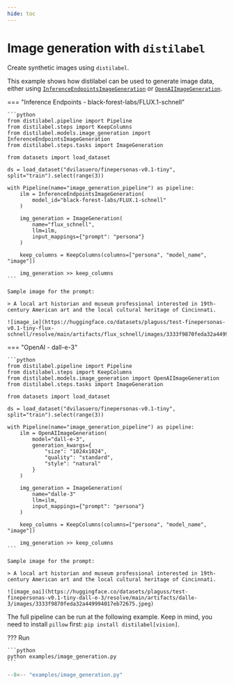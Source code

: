 ```yaml
---
hide: toc
---
```


# Image generation with `distilabel`

Create synthetic images using `distilabel`.

This example shows how distilabel can be used to generate image data, either using [`InferenceEndpointsImageGeneration`](https://distilabel.argilla.io/dev/components-gallery/image_generation/inferenceendpointsimagegeneration/) or [`OpenAIImageGeneration`](https://distilabel.argilla.io/dev/components-gallery/image_generation/openaiimagegeneration/).


=== "Inference Endpoints - black-forest-labs/FLUX.1-schnell"

    ```python
    from distilabel.pipeline import Pipeline
    from distilabel.steps import KeepColumns
    from distilabel.models.image_generation import InferenceEndpointsImageGeneration
    from distilabel.steps.tasks import ImageGeneration

    from datasets import load_dataset

    ds = load_dataset("dvilasuero/finepersonas-v0.1-tiny", split="train").select(range(3))

    with Pipeline(name="image_generation_pipeline") as pipeline:
        ilm = InferenceEndpointsImageGeneration(
            model_id="black-forest-labs/FLUX.1-schnell"
        )

        img_generation = ImageGeneration(
            name="flux_schnell",
            llm=ilm,
            input_mappings={"prompt": "persona"}
        )
        
        keep_columns = KeepColumns(columns=["persona", "model_name", "image"])

        img_generation >> keep_columns
    ```

    Sample image for the prompt:

    > A local art historian and museum professional interested in 19th-century American art and the local cultural heritage of Cincinnati.

    ![image_ie](https://huggingface.co/datasets/plaguss/test-finepersonas-v0.1-tiny-flux-schnell/resolve/main/artifacts/flux_schnell/images/3333f9870feda32a449994017eb72675.jpeg)

=== "OpenAI - dall-e-3"

    ```python
    from distilabel.pipeline import Pipeline
    from distilabel.steps import KeepColumns
    from distilabel.models.image_generation import OpenAIImageGeneration
    from distilabel.steps.tasks import ImageGeneration

    from datasets import load_dataset

    ds = load_dataset("dvilasuero/finepersonas-v0.1-tiny", split="train").select(range(3))

    with Pipeline(name="image_generation_pipeline") as pipeline:
        ilm = OpenAIImageGeneration(
            model="dall-e-3",
            generation_kwargs={
                "size": "1024x1024",
                "quality": "standard",
                "style": "natural"
            }
        )

        img_generation = ImageGeneration(
            name="dalle-3"
            llm=ilm,
            input_mappings={"prompt": "persona"}
        )
        
        keep_columns = KeepColumns(columns=["persona", "model_name", "image"])

        img_generation >> keep_columns
    ```

    Sample image for the prompt:

    > A local art historian and museum professional interested in 19th-century American art and the local cultural heritage of Cincinnati.

    ![image_oai](https://huggingface.co/datasets/plaguss/test-finepersonas-v0.1-tiny-dall-e-3/resolve/main/artifacts/dalle-3/images/3333f9870feda32a449994017eb72675.jpeg)

The full pipeline can be run at the following example. Keep in mind, you need to install `pillow` first: `pip install distilabel[vision]`.

??? Run

    ```python
    python examples/image_generation.py
    ```

```python title="image_generation.py"
--8<-- "examples/image_generation.py"
```
